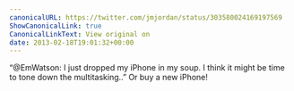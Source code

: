 ```yaml
---
canonicalURL: https://twitter.com/jmjordan/status/303580024169197569
ShowCanonicalLink: true
CanonicalLinkText: View original on
date: 2013-02-18T19:01:32+00:00
---
```

“@EmWatson: I just dropped my iPhone in my soup. I think it might be time to tone down the multitasking..” Or buy a new iPhone!